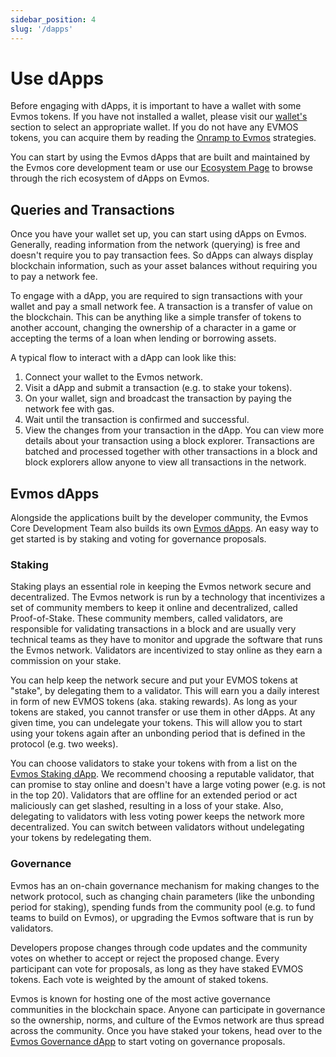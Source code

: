 ```yaml
---
sidebar_position: 4
slug: '/dapps'
---
```


# Use dApps

Before engaging with dApps, it is important to have a wallet with some Evmos tokens. If you have not installed a wallet, please visit our [wallet's](./../wallet) section to select an appropriate wallet. If you do not have any EVMOS tokens, you can acquire them by reading the [Onramp to Evmos](../transfer-tokens/index.md#onramp-to-evmos) strategies.

<!-- add link to [dApps](../intro#what-are-dapps) -->

You can start by using the Evmos dApps that are built and maintained by the Evmos core development team or use our [Ecosystem Page](https://evmos.org/ecosystem) to browse through the rich ecosystem of dApps on Evmos.

## Queries and Transactions

Once you have your wallet set up, you can start using dApps on Evmos. Generally, reading information from the network (querying) is free and doesn't require you to pay transaction fees. So dApps can always display blockchain information, such as your asset balances without requiring you to pay a network fee.

To engage with a dApp, you are required to sign transactions with your wallet and pay a small network fee. A transaction is a transfer of value on the blockchain. This can be anything like a simple transfer of tokens to another account, changing the ownership of a character in a game or accepting the terms of a loan when lending or borrowing assets.

A typical flow to interact with a dApp can look like this:

  1. Connect your wallet to the Evmos network.
  2. Visit a dApp and submit a transaction (e.g. to stake your tokens).
  3. On your wallet, sign and broadcast the transaction by paying the network fee with gas.
  4. Wait until the transaction is confirmed and successful.
  5. View the changes from your transaction in the dApp. You can view more details about your transaction using a block explorer. Transactions are batched and processed together with other transactions in a block and block explorers allow anyone to view all transactions in the network.

## Evmos dApps

Alongside the applications built by the developer community, the Evmos Core Development Team also builds its own [Evmos dApps](https://app.evmos.org). An easy way to get started is by staking and voting for governance proposals.

### Staking

Staking plays an essential role in keeping the Evmos network secure and decentralized. The Evmos network is run by a technology that incentivizes a set of community members to keep it online and decentralized, called Proof-of-Stake. These community members, called validators, are responsible for validating transactions in a block and are usually very technical teams as they have to monitor and upgrade the software that runs the Evmos network. Validators are incentivized to stay online as they earn a commission on your stake.

You can help keep the network secure and put your EVMOS tokens at "stake", by delegating them to a validator. This will earn you a daily interest in form of new EVMOS tokens (aka. staking rewards). As long as your tokens are staked, you cannot transfer or use them in other dApps. At any given time, you can undelegate your tokens. This will allow you to start using your tokens again after an unbonding period that is defined in the protocol (e.g. two weeks).

You can choose validators to stake your tokens with from a list on the [Evmos Staking dApp](https://app.evmos.org/staking). We recommend choosing a reputable validator, that can promise to stay online and doesn't have a large voting power (e.g. is not in the top 20). Validators that are offline for an extended period or act maliciously can get slashed, resulting in a loss of your stake. Also, delegating to validators with less voting power keeps the network more decentralized. You can switch between validators without undelegating your tokens by redelegating them.

### Governance

Evmos has an on-chain governance mechanism for making changes to the network protocol, such as changing chain parameters (like the unbonding period for staking), spending funds from the community pool (e.g. to fund teams to build on Evmos), or upgrading the Evmos software that is run by validators.

Developers propose changes through code updates and the community votes on whether to accept or reject the proposed change. Every participant can vote for proposals, as long as they have staked EVMOS tokens. Each vote is weighted by the amount of staked tokens.

Evmos is known for hosting one of the most active governance communities in the blockchain space. Anyone can participate in governance so the ownership, norms, and culture of the Evmos network are thus spread across the community. Once you have staked your tokens, head over to the [Evmos Governance dApp](https://app.evmos.org/governance) to start voting on governance proposals.

<!-- TODO Add CTA to community page -->